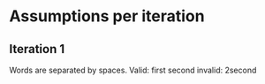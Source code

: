 # Assumptions per iteration

## Iteration 1
Words are separated by spaces.
Valid: first second
invalid: 2second